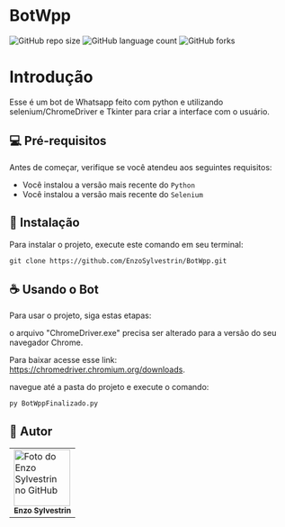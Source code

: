 # BotWpp

![GitHub repo size](https://img.shields.io/github/repo-size/EnzoSylvestrin/BotWpp?style=for-the-badge)
![GitHub language count](https://img.shields.io/github/languages/count/EnzoSylvestrin/BotWpp?style=for-the-badge)
![GitHub forks](https://img.shields.io/github/forks/EnzoSylvestrin/BotWpp?style=for-the-badge)

# Introdução

Esse é um bot de Whatsapp feito com python e utilizando selenium/ChromeDriver e
Tkinter para criar a interface com o usuário.

## 💻 Pré-requisitos

Antes de começar, verifique se você atendeu aos seguintes requisitos:

* Você instalou a versão mais recente do `Python`
* Você instalou a versão mais recente do `Selenium`

## 🚀 Instalação

Para instalar o projeto, execute este comando em seu terminal:

```
git clone https://github.com/EnzoSylvestrin/BotWpp.git
```

## ☕ Usando o Bot

Para usar o projeto, siga estas etapas:

o arquivo "ChromeDriver.exe" precisa ser alterado para a versão do seu navegador Chrome.

Para baixar acesse esse link: https://chromedriver.chromium.org/downloads.

navegue até a pasta do projeto e execute o comando:
```
py BotWppFinalizado.py
```

## 👻 Autor

<table>
  <tr>
    <td>
      <a href="https://github.com/EnzoSylvestrin">
        <img src="https://avatars.githubusercontent.com/u/88488844?v=4" width="100px;" alt="Foto do Enzo Sylvestrin no GitHub"/><br>
        <sub>
          <b>Enzo Sylvestrin</b>
        </sub>
      </a>
    </td>
  </tr>
</table>

